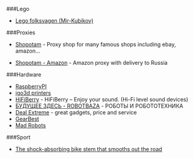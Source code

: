 ###Lego

- [Lego folksvagen (Mir-Kubikov)](http://mir-kubikov.ru/lego/eksklyuzivnye-nabory-lego/turisticheskiy-treyler-folksvagen-t1/)

###Proxies

* [Shopotam](http://shopotam.ru) - Proxy shop for many famous shops including ebay, amazon...

* [Shopotam - Amazon](http://shopotam.ru/amazon) - Amazon proxy with delivery to Russia

###Hardware

- [RaspberryPI](http://shop.pimoroni.com/collections/raspberry-pi)
- [igo3d printers](http://www.igo3d.ru/)
- [HiFiBerry](https://www.hifiberry.com/) - HiFiBerry – Enjoy your sound. (Hi-Fi level sound devices)
- [БУДУЩЕЕ ЗДЕСЬ - ROBOTBAZA](http://robotbaza.ru/) - РОБОТЫ И РОБОТОТЕХНИКА
- [Deal Extreme](http://www.dx.com/) - great gadgets, price and service
- [GearBest](http://www.gearbest.com/)
- [Mad Robots](http://madrobots.ru/)

###Sport

- [The shock-absorbing bike stem that smooths out the road](https://www.kickstarter.com/projects/redshiftsports/shockstop-the-shock-absorbing-bike-stem?ref=category)